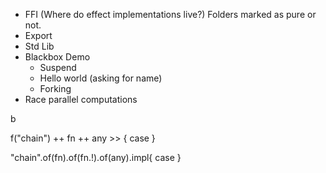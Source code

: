 * FFI (Where do effect implementations live?) Folders marked as pure or not.
* Export
* Std Lib
* Blackbox Demo
  * Suspend
  * Hello world (asking for name)
  * Forking
* Race parallel computations

b

f("chain") ++ fn ++ any >> {
 case 
} 

"chain".of(fn).of(fn.!).of(any).impl{
case 
}



